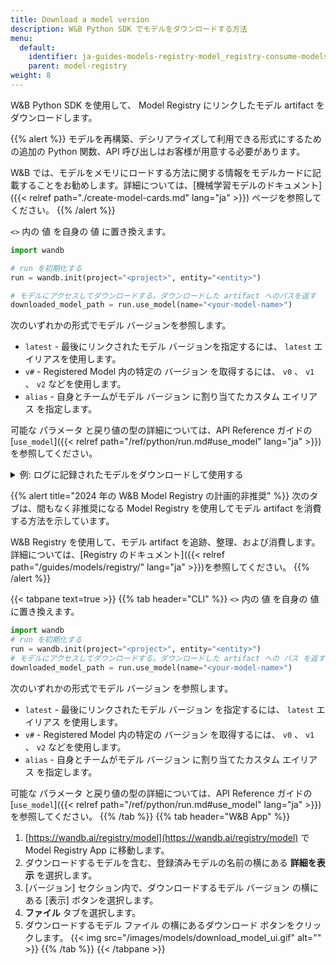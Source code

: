 ```yaml
---
title: Download a model version
description: W&B Python SDK でモデルをダウンロードする方法
menu:
  default:
    identifier: ja-guides-models-registry-model_registry-consume-models
    parent: model-registry
weight: 8
---
```


W&B Python SDK を使用して、 Model Registry にリンクしたモデル artifact をダウンロードします。

{{% alert %}}
モデルを再構築、デシリアライズして利用できる形式にするための追加の Python 関数、API 呼び出しはお客様が用意する必要があります。

W&B では、モデルをメモリにロードする方法に関する情報をモデルカードに記載することをお勧めします。詳細については、[機械学習モデルのドキュメント]({{< relref path="./create-model-cards.md" lang="ja" >}}) ページを参照してください。
{{% /alert %}}

`<>` 内の 値 を自身の 値 に置き換えます。

```python
import wandb

# run を初期化する
run = wandb.init(project="<project>", entity="<entity>")

# モデルにアクセスしてダウンロードする。ダウンロードした artifact へのパスを返す
downloaded_model_path = run.use_model(name="<your-model-name>")
```

次のいずれかの形式でモデル バージョンを参照します。

* `latest` - 最後にリンクされたモデル バージョンを指定するには、 `latest` エイリアスを使用します。
* `v#` - Registered Model 内の特定の バージョン を取得するには、 `v0` 、 `v1` 、 `v2` などを使用します。
* `alias` - 自身とチームがモデル バージョン に割り当てたカスタム エイリアス を指定します。

可能な パラメータ と戻り値の型の詳細については、API Reference ガイドの[`use_model`]({{< relref path="/ref/python/run.md#use_model" lang="ja" >}})を参照してください。

<details>
<summary> 例: ログに記録されたモデルをダウンロードして使用する </summary>

たとえば、次の コード スニペット では、 ユーザー が `use_model` API を呼び出しました。取得するモデル artifact の名前を指定し、 バージョン / エイリアス も指定しました。次に、API から返された パス を `downloaded_model_path` 変数に格納しました。

```python
import wandb

entity = "luka"
project = "NLP_Experiments"
alias = "latest"  # モデル バージョン のセマンティック ニックネームまたは識別子
model_artifact_name = "fine-tuned-model"

# run を初期化する
run = wandb.init()
# モデルにアクセスしてダウンロードする。ダウンロードした artifact への パス を返す

downloaded_model_path = run.use_model(name=f"{entity/project/model_artifact_name}:{alias}")
```
</details>

{{% alert title="2024 年の W&B Model Registry の計画的非推奨" %}}
次のタブは、間もなく非推奨になる Model Registry を使用してモデル artifact を消費する方法を示しています。

W&B Registry を使用して、モデル artifact を追跡、整理、および消費します。詳細については、[Registry のドキュメント]({{< relref path="/guides/models/registry/" lang="ja" >}})を参照してください。
{{% /alert %}}

{{< tabpane text=true >}}
  {{% tab header="CLI" %}}
`<>` 内の 値 を自身の 値 に置き換えます。
```python
import wandb
# run を初期化する
run = wandb.init(project="<project>", entity="<entity>")
# モデルにアクセスしてダウンロードする。ダウンロードした artifact への パス を返す
downloaded_model_path = run.use_model(name="<your-model-name>")
```
次のいずれかの形式でモデル バージョン を参照します。

* `latest` - 最後にリンクされたモデル バージョン を指定するには、 `latest` エイリアス を使用します。
* `v#` - Registered Model 内の特定の バージョン を取得するには、 `v0` 、 `v1` 、 `v2` などを使用します。
* `alias` - 自身とチームがモデル バージョン に割り当てたカスタム エイリアス を指定します。

可能な パラメータ と戻り値の型の詳細については、API Reference ガイドの[`use_model`]({{< relref path="/ref/python/run.md#use_model" lang="ja" >}})を参照してください。
  {{% /tab %}}
  {{% tab header="W&B App" %}}
1. [https://wandb.ai/registry/model](https://wandb.ai/registry/model) で Model Registry App に移動します。
2. ダウンロードするモデルを含む、登録済みモデルの名前の横にある **詳細を表示** を選択します。
3. [バージョン] セクション内で、ダウンロードするモデル バージョン の横にある [表示] ボタンを選択します。
4. **ファイル** タブを選択します。
5. ダウンロードするモデル ファイル の横にあるダウンロード ボタンをクリックします。
{{< img src="/images/models/download_model_ui.gif" alt="" >}}
  {{% /tab %}}
{{< /tabpane >}}
